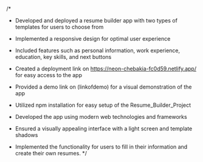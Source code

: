 /*
- Developed and deployed a resume builder app with two types of templates for users to choose from

- Implemented a responsive design for optimal user experience

- Included features such as personal information, work experience, education, key skills, and next buttons

- Created a deployment link on https://neon-chebakia-fc0d59.netlify.app/ for easy access to the app

- Provided a demo link on (linkofdemo) for a visual demonstration of the app

- Utilized npm installation for easy setup of the Resume_Builder_Project

- Developed the app using modern web technologies and frameworks

- Ensured a visually appealing interface with a light screen and template shadows

- Implemented the functionality for users to fill in their information and create their own resumes.
*/